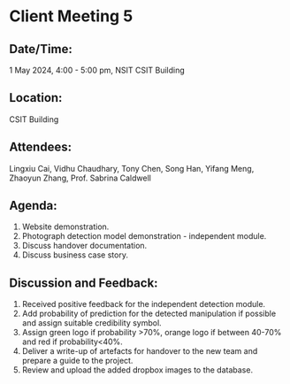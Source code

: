 # **Client Meeting 5** 

## **Date/Time:**
1 May 2024, 4:00 - 5:00 pm, NSIT CSIT Building

## **Location:**
CSIT Building

## **Attendees:**

Lingxiu Cai, Vidhu Chaudhary, Tony Chen, Song Han, Yifang Meng, Zhaoyun Zhang, Prof. Sabrina Caldwell

## **Agenda:**

1. Website demonstration.
2. Photograph detection model demonstration - independent module.
3. Discuss handover documentation.
4. Discuss business case story.

## **Discussion and Feedback:**

1. Received positive feedback for the independent detection module.
2. Add probability of prediction for the detected manipulation if possible and assign suitable credibility symbol.
3. Assign green logo if probability >70%, orange logo if between 40-70% and red if probability<40%.
4. Deliver a write-up of artefacts for handover to the new team and prepare a guide to the project.
5. Review and upload the added dropbox images to the database.
   
   
